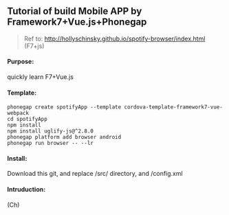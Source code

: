 ## Tutorial of build Mobile APP by Framework7+Vue.js+Phonegap

> Ref to: http://hollyschinsky.github.io/spotify-browser/index.html (F7+js)

#### Purpose:
quickly learn F7+Vue.js

#### Template:
```
phonegap create spotifyApp --template cordova-template-framework7-vue-webpack
cd spotifyApp
npm install
npm install uglify-js@^2.8.0
phonegap platform add browser android
phonegap run browser -- --lr
```

#### Install:
Download this git, and replace /src/ directory, and /config.xml

#### Intruduction:
(Ch)
